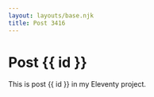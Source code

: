 ```yaml
---
layout: layouts/base.njk
title: Post 3416
---
```


# Post {{ id }}

This is post {{ id }} in my Eleventy project.
